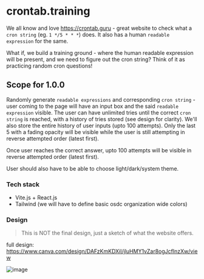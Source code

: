 # crontab.training

We all know and love https://crontab.guru - great website to check what a `cron string` (eg. `1 */5 * * *`) does. It also has a human `readable expression` for the same.

What if, we build a training ground - where the human readable expression will be present, and we need to figure out the cron string? Think of it as practicing random cron questions!

## Scope for 1.0.0
Randomly generate `readable expressions` and corresponding `cron string` - user coming to the page will have an input box and the said `readable expression` visible. The user can have unlimited tries until the correct `cron string` is reached, with a history of tries stored (see design for clarity). We'll also store the entire history of user inputs (upto 100 attempts). Only the last 5 with a fading opacity will be visible while the user is still attempting in reverse attempted order (latest first).

Once user reaches the correct answer, upto 100 attempts will be visible in reverse attempted order (latest first).

User should also have to be able to choose light/dark/system theme.

### Tech stack
- Vite.js + React.js
- Tailwind (we will have to define basic osdc organization wide colors)

### Design
> This is NOT the final design, just a sketch of what the website offers.

full design: https://www.canva.com/design/DAFzKmKDXiI/jluHMY1vZar8ogJcflnzXw/view

![image](https://github.com/osdc/crontab.training/assets/24990564/fb82d6db-ad92-491c-8e60-4163791e8196)

